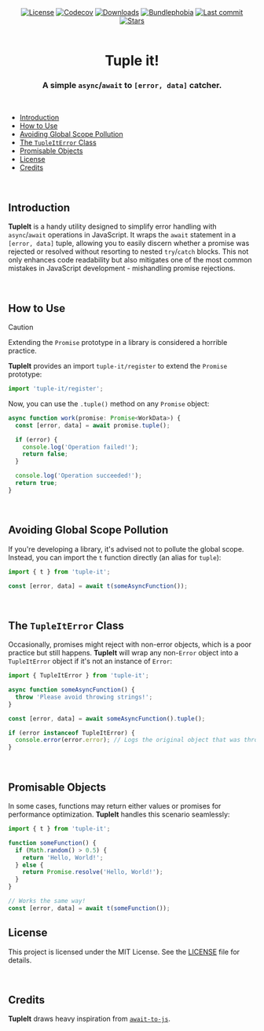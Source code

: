 <div align="center">
  <a title="MIT license" target="_blank" href="https://github.com/arthurfiorette/tuple-it/blob/master/LICENSE"><img alt="License" src="https://img.shields.io/github/license/arthurfiorette/tuple-it"></a>
  <a title="Codecov" target="_blank" href="https://app.codecov.io/gh/arthurfiorette/tuple-it"><img alt="Codecov" src="https://img.shields.io/codecov/c/github/arthurfiorette/tuple-it?token=ML0KGCU0VM"></a>
  <a title="NPM Package" target="_blank" href="https://www.npmjs.com/package/tuple-it"><img alt="Downloads" src="https://img.shields.io/npm/dw/tuple-it?style=flat"></a>
  <a title="Install size" target="_blank" href="https://packagephobia.com/result?p=tuple-it"><img alt="Bundlephobia" src="https://packagephobia.com/badge?p=tuple-it"></a>
  <a title="Last Commit" target="_blank" href="https://github.com/arthurfiorette/tuple-it/commits/master"><img alt="Last commit" src="https://img.shields.io/github/last-commit/arthurfiorette/tuple-it"></a>
  <a href="https://github.com/arthurfiorette/tuple-it/stargazers"><img src="https://img.shields.io/github/stars/arthurfiorette/tuple-it?logo=github&label=Stars" alt="Stars"></a>
</div>

<br />

<h1 align="center">
  Tuple it!
</h1>

<h3 align="center">
  A simple <code>async</code>/<code>await</code> to <code>[error, data]</code> catcher.
</h3>

<br />

- [Introduction](#introduction)
- [How to Use](#how-to-use)
- [Avoiding Global Scope Pollution](#avoiding-global-scope-pollution)
- [The `TupleItError` Class](#the-tupleiterror-class)
- [Promisable Objects](#promisable-objects)
- [License](#license)
- [Credits](#credits)

<br />

## Introduction

**TupleIt** is a handy utility designed to simplify error handling with `async`/`await` operations in JavaScript. It wraps the `await` statement in a `[error, data]` tuple, allowing you to easily discern whether a promise was rejected or resolved without resorting to nested `try`/`catch` blocks. This not only enhances code readability but also mitigates one of the most common mistakes in JavaScript development - mishandling promise rejections.

<br />

## How to Use

> [!CAUTION]
> Extending the `Promise` prototype in a library is considered a horrible practice.

**TupleIt** provides an import `tuple-it/register` to extend the `Promise` prototype:

```typescript
import 'tuple-it/register';
```

Now, you can use the `.tuple()` method on any `Promise` object:

```typescript
async function work(promise: Promise<WorkData>) {
  const [error, data] = await promise.tuple();

  if (error) {
    console.log('Operation failed!');
    return false;
  }

  console.log('Operation succeeded!');
  return true;
}
```

<br />

## Avoiding Global Scope Pollution

If you're developing a library, it's advised not to pollute the global scope. Instead, you can import the `t` function directly (an alias for `tuple`):

```typescript
import { t } from 'tuple-it';

const [error, data] = await t(someAsyncFunction());
```

<br />

## The `TupleItError` Class

Occasionally, promises might reject with non-error objects, which is a poor practice but still happens. **TupleIt** will wrap any non-`Error` object into a `TupleItError` object if it's not an instance of `Error`:

```typescript
import { TupleItError } from 'tuple-it';

async function someAsyncFunction() {
  throw 'Please avoid throwing strings!';
}

const [error, data] = await someAsyncFunction().tuple();

if (error instanceof TupleItError) {
  console.error(error.error); // Logs the original object that was thrown.
}
```

<br />

## Promisable Objects

In some cases, functions may return either values or promises for performance optimization. **TupleIt** handles this scenario seamlessly:

```typescript
import { t } from 'tuple-it';

function someFunction() {
  if (Math.random() > 0.5) {
    return 'Hello, World!';
  } else {
    return Promise.resolve('Hello, World!');
  }
}

// Works the same way!
const [error, data] = await t(someFunction());
```

## License

This project is licensed under the MIT License. See the [LICENSE](LICENSE) file for details.

<br />

## Credits

**TupleIt** draws heavy inspiration from [`await-to-js`](https://github.com/scopsy/await-to-js).

<br />
